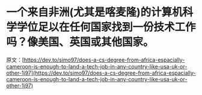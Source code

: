 # 一个来自非洲(尤其是喀麦隆)的计算机科学学位足以在任何国家找到一份技术工作吗？像美国、英国或其他国家。

原文：[https://dev.to/simo97/does-a-cs-degree-from-africa-espacially-cameroon-is-enough-to-land-a-tech-job-in-any-country-like-usa-uk-or-other-1j97](https://dev.to/simo97/does-a-cs-degree-from-africa-espacially-cameroon-is-enough-to-land-a-tech-job-in-any-country-like-usa-uk-or-other-1j97)